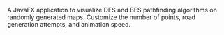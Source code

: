 A JavaFX application to visualize DFS and BFS pathfinding algorithms on randomly generated maps. Customize the number of points, road generation attempts, and animation speed.
